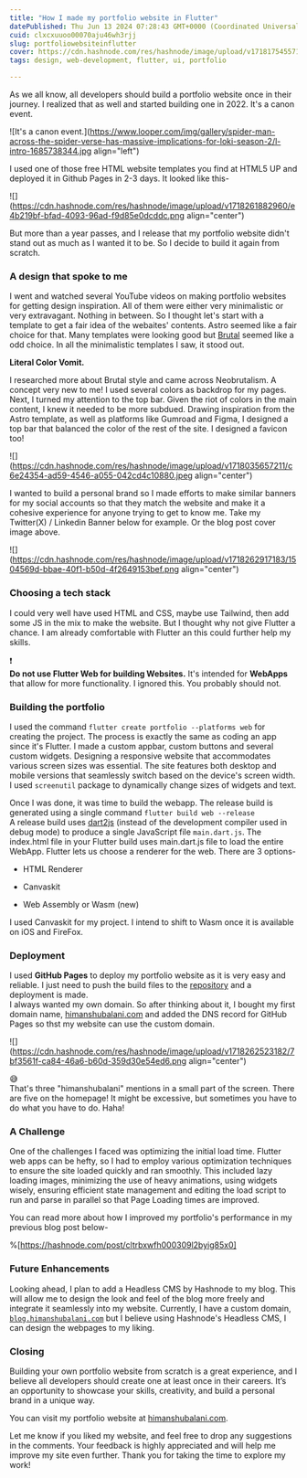 ```yaml
---
title: "How I made my portfolio website in Flutter"
datePublished: Thu Jun 13 2024 07:28:43 GMT+0000 (Coordinated Universal Time)
cuid: clxcxuuoo00070aju46wh3rjj
slug: portfoliowebsiteinflutter
cover: https://cdn.hashnode.com/res/hashnode/image/upload/v1718175455719/b49e1cf4-aa74-4db9-874e-f871fc8128a2.png
tags: design, web-development, flutter, ui, portfolio

---
```


As we all know, all developers should build a portfolio website once in their journey. I realized that as well and started building one in 2022. It's a canon event.

![It's a canon event.](https://www.looper.com/img/gallery/spider-man-across-the-spider-verse-has-massive-implications-for-loki-season-2/l-intro-1685738344.jpg align="left")

I used one of those free HTML website templates you find at HTML5 UP and deployed it in Github Pages in 2-3 days. It looked like this-

![](https://cdn.hashnode.com/res/hashnode/image/upload/v1718261882960/e4b219bf-bfad-4093-96ad-f9d85e0dcddc.png align="center")

But more than a year passes, and I release that my portfolio website didn't stand out as much as I wanted it to be. So I decide to build it again from scratch.

### A design that spoke to me

I went and watched several YouTube videos on making portfolio websites for getting design inspiration. All of them were either very minimalistic or very extravagant. Nothing in between. So I thought let's start with a template to get a fair idea of the webaites' contents. Astro seemed like a fair choice for that. Many templates were looking good but [Brutal](https://brutal.elian.codes/) seemed like a odd choice. In all the minimalistic templates I saw, it stood out.

**Literal Color Vomit.**

I researched more about Brutal style and came across Neobrutalism. A concept very new to me! I used several colors as backdrop for my pages. Next, I turned my attention to the top bar. Given the riot of colors in the main content, I knew it needed to be more subdued. Drawing inspiration from the Astro template, as well as platforms like Gumroad and Figma, I designed a top bar that balanced the color of the rest of the site. I designed a favicon too!

![](https://cdn.hashnode.com/res/hashnode/image/upload/v1718035657211/c6e24354-ad59-4546-a055-042cd4c10880.jpeg align="center")

I wanted to build a personal brand so I made efforts to make similar banners for my social accounts so that they match the website and make it a cohesive experience for anyone trying to get to know me. Take my Twitter(X) / Linkedin Banner below for example. Or the blog post cover image above.  

![](https://cdn.hashnode.com/res/hashnode/image/upload/v1718262917183/1504569d-bbae-40f1-b50d-4f2649153bef.png align="center")

### Choosing a tech stack

I could very well have used HTML and CSS, maybe use Tailwind, then add some JS in the mix to make the website. But I thought why not give Flutter a chance. I am already comfortable with Flutter an this could further help my skills.

<div data-node-type="callout">
<div data-node-type="callout-emoji">❗</div>
<div data-node-type="callout-text"><strong>Do not use Flutter Web for building Websites.</strong> It's intended for <strong>WebApps</strong> that allow for more functionality. I ignored this. You probably should not.</div>
</div>

### Building the portfolio

I used the command `flutter create portfolio --platforms web` for creating the project. The process is exactly the same as coding an app since it's Flutter. I made a custom appbar, custom buttons and several custom widgets. Designing a responsive website that accommodates various screen sizes was essential. The site features both desktop and mobile versions that seamlessly switch based on the device's screen width. I used `screenutil` package to dynamically change sizes of widgets and text.  
  
Once I was done, it was time to build the webapp. The release build is generated using a single command `flutter build web --release`  
A release build uses [dart2js](https://dart.dev/tools/dart2js) (instead of the development compiler used in debug mode) to produce a single JavaScript file `main.dart.js`. The index.html file in your Flutter build uses main.dart.js file to load the entire WebApp. Flutter lets us choose a renderer for the web. There are 3 options-

* HTML Renderer
    
* Canvaskit
    
* Web Assembly or Wasm (new)
    

I used Canvaskit for my project. I intend to shift to Wasm once it is available on iOS and FireFox.

### Deployment

I used **GitHub Pages** to deploy my portfolio website as it is very easy and reliable. I just need to push the build files to the [repository](https://github.com/himanshubalani/himanshubalani.github.io) and a deployment is made.  
I always wanted my own domain. So after thinking about it, I bought my first domain name, [himanshubalani.com](https://himanshubalani.com) and added the DNS record for GitHub Pages so thst my website can use the custom domain.

![](https://cdn.hashnode.com/res/hashnode/image/upload/v1718262523182/7bf3561f-ca84-46a6-b60d-359d30e54ed6.png align="center")

<div data-node-type="callout">
<div data-node-type="callout-emoji">😅</div>
<div data-node-type="callout-text">That's three "himanshubalani" mentions in a small part of the screen. There are five on the homepage! It might be excessive, but sometimes you have to do what you have to do. Haha!</div>
</div>

### A Challenge

One of the challenges I faced was optimizing the initial load time. Flutter web apps can be hefty, so I had to employ various optimization techniques to ensure the site loaded quickly and ran smoothly. This included lazy loading images, minimizing the use of heavy animations, using widgets wisely, ensuring efficient state management and editing the load script to run and parse in parallel so that Page Loading times are improved.

You can read more about how I improved my portfolio's performance in my previous blog post below-

%[https://hashnode.com/post/cltrbxwfh000309l2byig85x0] 

### Future Enhancements

Looking ahead, I plan to add a Headless CMS by Hashnode to my blog. This will allow me to design the look and feel of the blog more freely and integrate it seamlessly into my website. Currently, I have a custom domain, [`blog.himanshubalani.com`](http://blog.himanshubalani.com) but I believe using Hashnode's Headless CMS, I can design the webpages to my liking.

### Closing

Building your own portfolio website from scratch is a great experience, and I believe all developers should create one at least once in their careers. It’s an opportunity to showcase your skills, creativity, and build a personal brand in a unique way.

You can visit my portfolio website at [himanshubalani.com](http://himanshubalani.com).

Let me know if you liked my website, and feel free to drop any suggestions in the comments. Your feedback is highly appreciated and will help me improve my site even further. Thank you for taking the time to explore my work!